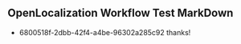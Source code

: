 ## OpenLocalization Workflow Test MarkDown
* 6800518f-2dbb-42f4-a4be-96302a285c92 
thanks!<!--HONumber=Mar16_HO2-->
